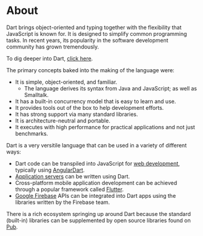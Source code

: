 # About

Dart brings object-oriented and typing together with the flexibility that JavaScript is known for.  It is designed to simplify common programming tasks. In recent years, its popularity in the software development community has grown tremendously.

To dig deeper into Dart, [click here](https://www.dart.dev/guides/language/language-tour).

The primary concepts baked into the making of the language were:

 - It is simple, object-oriented, and familiar.
   * The language derives its syntax from Java and JavaScript; as well as Smalltalk.
 - It has a built-in concurrency model that is easy to learn and use.
 - It provides tools out of the box to help development efforts.
 - It has strong support via many standard libraries.
 - It is architecture-neutral and portable.
 - It executes with high performance for practical applications and not just benchmarks.

Dart is a very versitile language that can be used in a variety of different ways:

 - Dart code can be transpiled into JavaScript for [web development](https://dart.dev/web), typically using [AngularDart](https://github.com/angulardart).
 - [Application servers](https://www.dart.dev/dart-vm) can be written using Dart.
 - Cross-platform mobile application development can be achieved through a popular framework called [Flutter](https://flutter.io/).
 - [Google Firebase](https://github.com/firebase/firebase-dart) APIs can be integrated into Dart apps using the libraries written by the Firebase team.

There is a rich ecosystem springing up around Dart because the standard (built-in) libraries can be supplemented by open source libraries found on [Pub](https://pub.dev).
